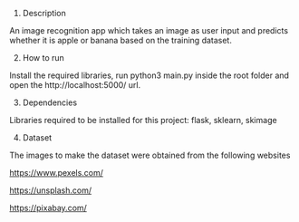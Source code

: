 1) Description

An image recognition app which takes an image as user input and predicts whether it is apple or banana based on the training dataset.

2) How to run

Install the required libraries, run python3 main.py inside the root folder and open the http://localhost:5000/ url.

3) Dependencies

Libraries required to be installed for this project: flask, sklearn, skimage

4) Dataset

The images to make the dataset were obtained from the following websites

https://www.pexels.com/

https://unsplash.com/

https://pixabay.com/